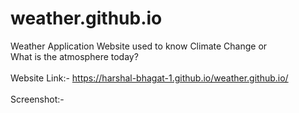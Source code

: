 # weather.github.io
Weather Application Website used to know Climate Change or
<br>What is the atmosphere today?<br><br>
Website Link:- https://harshal-bhagat-1.github.io/weather.github.io/
<br><br>
Screenshot:-

